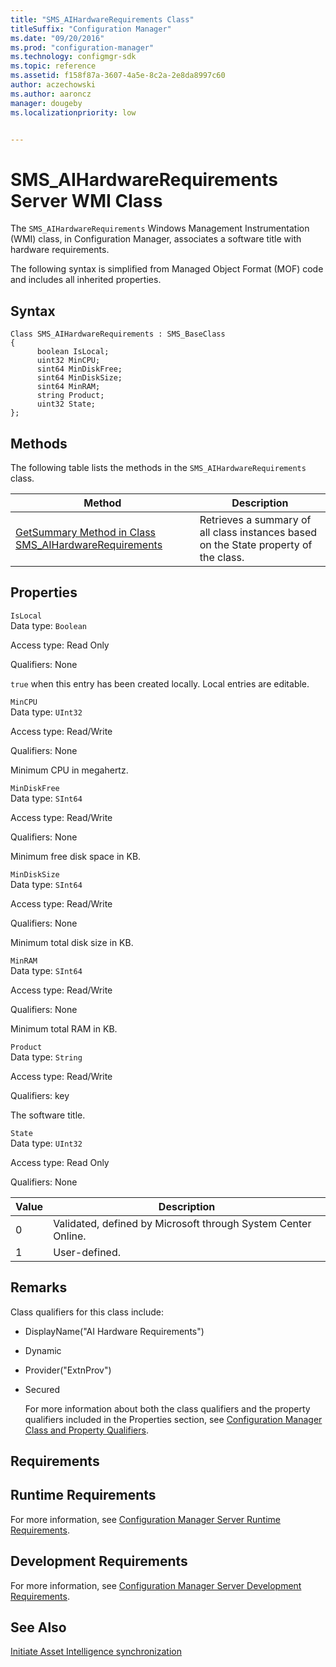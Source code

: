 ```yaml
---
title: "SMS_AIHardwareRequirements Class"
titleSuffix: "Configuration Manager"
ms.date: "09/20/2016"
ms.prod: "configuration-manager"
ms.technology: configmgr-sdk
ms.topic: reference
ms.assetid: f158f87a-3607-4a5e-8c2a-2e8da8997c60
author: aczechowski
ms.author: aaroncz
manager: dougebyms.localizationpriority: low


---
```

# SMS_AIHardwareRequirements Server WMI Class
The `SMS_AIHardwareRequirements` Windows Management Instrumentation (WMI) class, in Configuration Manager, associates a software title with hardware requirements.  

 The following syntax is simplified from Managed Object Format (MOF) code and includes all inherited properties.  

## Syntax  

```  
Class SMS_AIHardwareRequirements : SMS_BaseClass   
{   
      boolean IsLocal;   
      uint32 MinCPU;   
      sint64 MinDiskFree;   
      sint64 MinDiskSize;   
      sint64 MinRAM;   
      string Product;   
      uint32 State;   
};  
```  

## Methods  
 The following table lists the methods in the `SMS_AIHardwareRequirements` class.  

|Method|Description|  
|------------|-----------------|  
|[GetSummary Method in Class SMS_AIHardwareRequirements](../../../../../develop/reference/core/clients/asset-intelligence/getsummary-method-in-class-sms_aihardwarerequirements.md)|Retrieves a summary of all class instances based on the State property of the class.|  

## Properties  
 `IsLocal`  
 Data type: `Boolean`  

 Access type: Read Only  

 Qualifiers: None  

 `true` when this entry has been created locally. Local entries are editable.  

 `MinCPU`  
 Data type: `UInt32`  

 Access type: Read/Write  

 Qualifiers: None  

 Minimum CPU in megahertz.  

 `MinDiskFree`  
 Data type: `SInt64`  

 Access type: Read/Write  

 Qualifiers: None  

 Minimum free disk space in KB.  

 `MinDiskSize`  
 Data type: `SInt64`  

 Access type: Read/Write  

 Qualifiers: None  

 Minimum total disk size in KB.  

 `MinRAM`  
 Data type: `SInt64`  

 Access type: Read/Write  

 Qualifiers: None  

 Minimum total RAM in KB.  

 `Product`  
 Data type: `String`  

 Access type: Read/Write  

 Qualifiers: key  

 The software title.  

 `State`  
 Data type: `UInt32`  

 Access type: Read Only  

 Qualifiers: None  

|Value|Description|  
|-----------|-----------------|  
|0|Validated, defined by Microsoft through System Center Online.|  
|1|User-defined.|  

## Remarks  
 Class qualifiers for this class include:  

- DisplayName("AI Hardware Requirements")  

- Dynamic  

- Provider("ExtnProv")  

- Secured  

  For more information about both the class qualifiers and the property qualifiers included in the Properties section, see [Configuration Manager Class and Property Qualifiers](../../../../../develop/reference/misc/class-and-property-qualifiers.md).  

## Requirements  

## Runtime Requirements  
 For more information, see [Configuration Manager Server Runtime Requirements](../../../../../develop/core/reqs/server-runtime-requirements.md).  

## Development Requirements  
 For more information, see [Configuration Manager Server Development Requirements](../../../../../develop/core/reqs/server-development-requirements.md).  

## See Also  
[Initiate Asset Intelligence synchronization](../../../../core/clients/asset-intelligence/how-to-initiate-a-synchronization.md)
